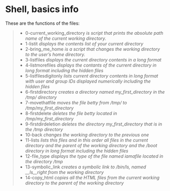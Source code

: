 # Shell, basics info

These are the functions of the files:

>- 0-current_working_directory *is script that prints the absolute path name of the current working directory.*
>- 1-listit *displays the contents list of your current directory*
>- 2-bring_me_home *is a script that changes the working directory to the user’s home directory.*
>- 3-listfiles *displays the current directory contents in a long format*
>- 4-listmorefiles *displays the contants of the current directory in long format including the hidden files*
>- 5-listfilesdigitonly  *lists current directory contents in long format with user and group IDs displayed numerically including the hidden files*
>- 6-firstdirectory *creates a directory named my_first_directory in the /tmp/ directory*
>- 7-movethatfile *moves the file betty from /tmp/ to /tmp/my_first_directory*
>- 8-firstdelete *deletes the file betty located in /tmp/my_first_directory*
>- 9-firstdirdeletion *deletes the directory my_first_directory that is in the /tmp directory*
>- 10-back *changes the working directory to the previous one*
>- 11-lists *lists this files and in this order all files in the current directory and the parent of the working directory and the /boot directory in long format including the hidden files*
>- 12-file_type *displays the type of the file named iamafile located in the directory /tmp*
>- 13-symbolic_link *creates a symbolic link to /bin/ls, named __ls__right from the working directory*
>- 14-copy_html *copies all the HTML files from the current working directory to the parent of the working directory*
